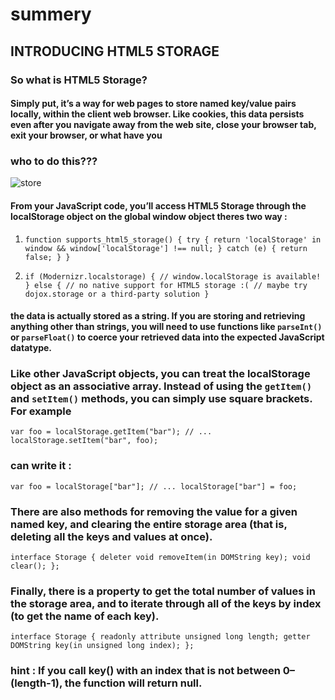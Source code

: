 # summery
## INTRODUCING HTML5 STORAGE
### So what is HTML5 Storage?
#### Simply put, it’s a way for web pages to store named key/value pairs locally, within the client web browser. Like cookies, this data persists even after you navigate away from the web site, close your browser tab, exit your browser, or what have you
### who to do this???
![store](https://i.ytimg.com/vi/saqXiDYd9dc/hqdefault.jpg)

#### From your JavaScript code, you’ll access HTML5 Storage through the localStorage object on the global window object theres two way :
1. ``function supports_html5_storage() {
  try {
    return 'localStorage' in window && window['localStorage'] !== null;
  } catch (e) {
    return false;
  }
}``

2. ``if (Modernizr.localstorage) {
  // window.localStorage is available!
} else {
  // no native support for HTML5 storage :(
  // maybe try dojox.storage or a third-party solution
}``

#### the data is actually stored as a string. If you are storing and retrieving anything other than strings, you will need to use functions like ``parseInt()`` or ``parseFloat()`` to coerce your retrieved data into the expected JavaScript datatype.

### Like other JavaScript objects, you can treat the localStorage object as an associative array. Instead of using the ``getItem()`` and ``setItem()`` methods, you can simply use square brackets. For example
``var foo = localStorage.getItem("bar");
// ...
localStorage.setItem("bar", foo);``
### can write it :
``var foo = localStorage["bar"];
// ...
localStorage["bar"] = foo;``

### There are also methods for removing the value for a given named key, and clearing the entire storage area (that is, deleting all the keys and values at once).
``interface Storage {
  deleter void removeItem(in DOMString key);
  void clear();
};``

### Finally, there is a property to get the total number of values in the storage area, and to iterate through all of the keys by index (to get the name of each key).
``interface Storage {
  readonly attribute unsigned long length;
  getter DOMString key(in unsigned long index);
};``
### hint : If you call key() with an index that is not between 0–(length-1), the function will return null.

